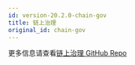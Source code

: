 ```yaml
---
id: version-20.2.0-chain-gov
title: 链上治理
original_id: chain-gov
---
```


更多信息请查看[链上治理 GitHub Repo]


[链上治理 GitHub Repo]: https://github.com/citahub/cita-gov-general-demo
